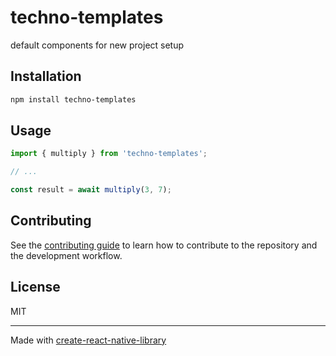 # techno-templates

default components for new project setup

## Installation

```sh
npm install techno-templates
```

## Usage

```js
import { multiply } from 'techno-templates';

// ...

const result = await multiply(3, 7);
```

## Contributing

See the [contributing guide](CONTRIBUTING.md) to learn how to contribute to the repository and the development workflow.

## License

MIT

---

Made with [create-react-native-library](https://github.com/callstack/react-native-builder-bob)
